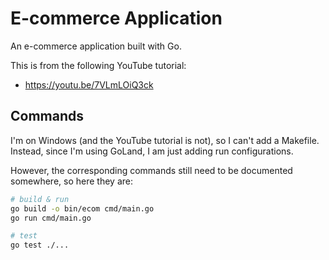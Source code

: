 # E-commerce Application

An e-commerce application built with Go.

This is from the following YouTube tutorial:

- https://youtu.be/7VLmLOiQ3ck

## Commands

I'm on Windows (and the YouTube tutorial is not), so I can't add a Makefile. Instead, since I'm using GoLand, I am just adding run configurations.

However, the corresponding commands still need to be documented somewhere, so here they are:

```bash
# build & run
go build -o bin/ecom cmd/main.go
go run cmd/main.go

# test
go test ./...
```
